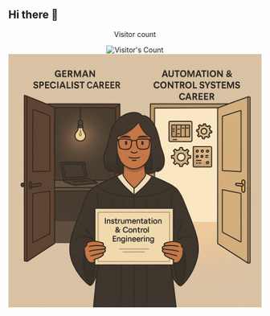 ## Hi there 👋

<div align="center"> 
  <p>Visitor count</p>
  <img src="https://profile-counter.glitch.me/Supraja-KadaladiRamkumar/count.svg" alt="Visitor's Count" />
</div>

<img src="https://github.com/Supraja-KadaladiRamkumar/Supraja-KadaladiRamkumar/blob/main/Career Choices and New Beginnings - Supraja.png">

<!--
**Supraja-KadaladiRamkumar/Supraja-KadaladiRamkumar** is a ✨ _special_ ✨ repository because its `README.md` (this file) appears on your GitHub profile.

Here are some ideas to get you started:

- 🔭 I’m currently working on ...
- 🌱 I’m currently learning ...
- 👯 I’m looking to collaborate on ...
- 🤔 I’m looking for help with ...
- 💬 Ask me about ...
- 📫 How to reach me: ...
- 😄 Pronouns: ...
- ⚡ Fun fact: ...
-->
